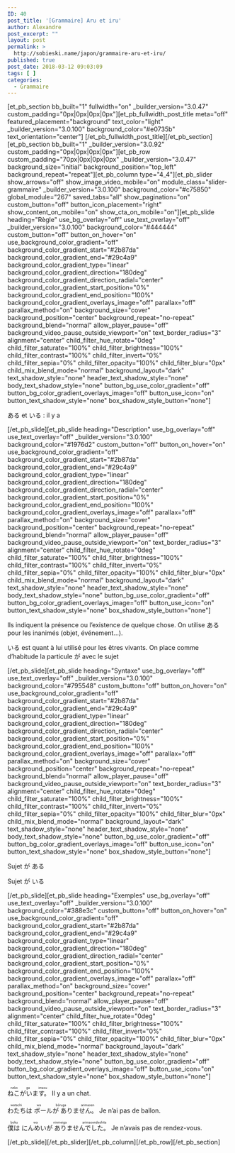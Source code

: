 ```yaml
---
ID: 40
post_title: '[Grammaire] Aru et iru'
author: Alexandre
post_excerpt: ""
layout: post
permalink: >
  http://sobieski.name/japon/grammaire-aru-et-iru/
published: true
post_date: 2018-03-12 09:03:09
tags: [ ]
categories:
  - Grammaire
---
```

[et_pb_section bb_built="1" fullwidth="on" _builder_version="3.0.47" custom_padding="0px|0px|0px|0px"][et_pb_fullwidth_post_title meta="off" featured_placement="background" text_color="light" _builder_version="3.0.100" background_color="#e0735b" text_orientation="center"]
[/et_pb_fullwidth_post_title][/et_pb_section][et_pb_section bb_built="1" _builder_version="3.0.92" custom_padding="0px|0px|0px|0px"][et_pb_row custom_padding="70px|0px|0px|0px" _builder_version="3.0.47" background_size="initial" background_position="top_left" background_repeat="repeat"][et_pb_column type="4_4"][et_pb_slider show_arrows="off" show_image_video_mobile="on" module_class="slider-grammaire" _builder_version="3.0.100" background_color="#c75850" global_module="267" saved_tabs="all" show_pagination="on" custom_button="off" button_icon_placement="right" show_content_on_mobile="on" show_cta_on_mobile="on"][et_pb_slide heading="Règle" use_bg_overlay="off" use_text_overlay="off" _builder_version="3.0.100" background_color="#444444" custom_button="off" button_on_hover="on" use_background_color_gradient="off" background_color_gradient_start="#2b87da" background_color_gradient_end="#29c4a9" background_color_gradient_type="linear" background_color_gradient_direction="180deg" background_color_gradient_direction_radial="center" background_color_gradient_start_position="0%" background_color_gradient_end_position="100%" background_color_gradient_overlays_image="off" parallax="off" parallax_method="on" background_size="cover" background_position="center" background_repeat="no-repeat" background_blend="normal" allow_player_pause="off" background_video_pause_outside_viewport="on" text_border_radius="3" alignment="center" child_filter_hue_rotate="0deg" child_filter_saturate="100%" child_filter_brightness="100%" child_filter_contrast="100%" child_filter_invert="0%" child_filter_sepia="0%" child_filter_opacity="100%" child_filter_blur="0px" child_mix_blend_mode="normal" background_layout="dark" text_shadow_style="none" header_text_shadow_style="none" body_text_shadow_style="none" button_bg_use_color_gradient="off" button_bg_color_gradient_overlays_image="off" button_use_icon="on" button_text_shadow_style="none" box_shadow_style_button="none"]

<ruby>ある</ruby> et <ruby>いる</ruby> : il y a

[/et_pb_slide][et_pb_slide heading="Description" use_bg_overlay="off" use_text_overlay="off" _builder_version="3.0.100" background_color="#1976d2" custom_button="off" button_on_hover="on" use_background_color_gradient="off" background_color_gradient_start="#2b87da" background_color_gradient_end="#29c4a9" background_color_gradient_type="linear" background_color_gradient_direction="180deg" background_color_gradient_direction_radial="center" background_color_gradient_start_position="0%" background_color_gradient_end_position="100%" background_color_gradient_overlays_image="off" parallax="off" parallax_method="on" background_size="cover" background_position="center" background_repeat="no-repeat" background_blend="normal" allow_player_pause="off" background_video_pause_outside_viewport="on" text_border_radius="3" alignment="center" child_filter_hue_rotate="0deg" child_filter_saturate="100%" child_filter_brightness="100%" child_filter_contrast="100%" child_filter_invert="0%" child_filter_sepia="0%" child_filter_opacity="100%" child_filter_blur="0px" child_mix_blend_mode="normal" background_layout="dark" text_shadow_style="none" header_text_shadow_style="none" body_text_shadow_style="none" button_bg_use_color_gradient="off" button_bg_color_gradient_overlays_image="off" button_use_icon="on" button_text_shadow_style="none" box_shadow_style_button="none"]

Ils indiquent la présence ou l’existence de quelque chose.
On utilise <ruby>ある</ruby> pour les inanimés (objet, événement…).

<ruby>いる</ruby> est quant à lui utilisé pour les êtres vivants.
On place comme d’habitude la particule <ruby>が</ruby> avec le sujet

[/et_pb_slide][et_pb_slide heading="Syntaxe" use_bg_overlay="off" use_text_overlay="off" _builder_version="3.0.100" background_color="#795548" custom_button="off" button_on_hover="on" use_background_color_gradient="off" background_color_gradient_start="#2b87da" background_color_gradient_end="#29c4a9" background_color_gradient_type="linear" background_color_gradient_direction="180deg" background_color_gradient_direction_radial="center" background_color_gradient_start_position="0%" background_color_gradient_end_position="100%" background_color_gradient_overlays_image="off" parallax="off" parallax_method="on" background_size="cover" background_position="center" background_repeat="no-repeat" background_blend="normal" allow_player_pause="off" background_video_pause_outside_viewport="on" text_border_radius="3" alignment="center" child_filter_hue_rotate="0deg" child_filter_saturate="100%" child_filter_brightness="100%" child_filter_contrast="100%" child_filter_invert="0%" child_filter_sepia="0%" child_filter_opacity="100%" child_filter_blur="0px" child_mix_blend_mode="normal" background_layout="dark" text_shadow_style="none" header_text_shadow_style="none" body_text_shadow_style="none" button_bg_use_color_gradient="off" button_bg_color_gradient_overlays_image="off" button_use_icon="on" button_text_shadow_style="none" box_shadow_style_button="none"]

Sujet <ruby>が ある</ruby>

Sujet <ruby>が いる</ruby>

[/et_pb_slide][et_pb_slide heading="Exemples" use_bg_overlay="off" use_text_overlay="off" _builder_version="3.0.100" background_color="#388e3c" custom_button="off" button_on_hover="on" use_background_color_gradient="off" background_color_gradient_start="#2b87da" background_color_gradient_end="#29c4a9" background_color_gradient_type="linear" background_color_gradient_direction="180deg" background_color_gradient_direction_radial="center" background_color_gradient_start_position="0%" background_color_gradient_end_position="100%" background_color_gradient_overlays_image="off" parallax="off" parallax_method="on" background_size="cover" background_position="center" background_repeat="no-repeat" background_blend="normal" allow_player_pause="off" background_video_pause_outside_viewport="on" text_border_radius="3" alignment="center" child_filter_hue_rotate="0deg" child_filter_saturate="100%" child_filter_brightness="100%" child_filter_contrast="100%" child_filter_invert="0%" child_filter_sepia="0%" child_filter_opacity="100%" child_filter_blur="0px" child_mix_blend_mode="normal" background_layout="dark" text_shadow_style="none" header_text_shadow_style="none" body_text_shadow_style="none" button_bg_use_color_gradient="off" button_bg_color_gradient_overlays_image="off" button_use_icon="on" button_text_shadow_style="none" box_shadow_style_button="none"]

<ruby>ねこがいます。<rt>neko ga imasu</rt></ruby> Il y a un chat.

<ruby>わたちは ボールが ありません。<rt>watachi wa bōruga arimasen</rt></ruby> Je n’ai pas de ballon.

<ruby>僕は にんめいが ありませんでした。<rt>boku wa ninmeiga arimasendeshita</rt></ruby> Je n’avais pas de rendez-vous.

[/et_pb_slide][/et_pb_slider][/et_pb_column][/et_pb_row][/et_pb_section]